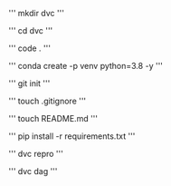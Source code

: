 '''
mkdir dvc
'''

'''
cd dvc
'''

'''
code .
'''

'''
conda create -p venv python=3.8 -y
'''

'''
git init
'''

'''
touch .gitignore
'''

'''
touch README.md
'''

'''
pip install -r requirements.txt
'''

'''
dvc repro
'''

'''
dvc dag
'''